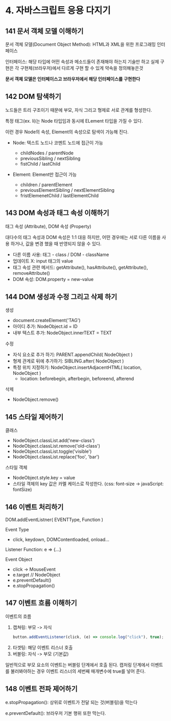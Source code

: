 # 4. 자바스크립트 응용 다지기

## 141 문서 객체 모델 이해하기

문서 객체 모델(Document Object Method): HTML과 XML을 위한 프로그래밍 인터페이스

인터페이스: 해당 타입에 어떤 속성과 메소드들이 존재해야 하는지 기술만 하고 실제 구현은 각 구현체(브라우저)에서 다르게 구현 할 수 있게 약속을 정의해놓은것

**문서 객체 모델은 인터페이스고 브라우저에서 해당 인터페이스를 구현한다**

## 142 DOM 탐색하기

노드들은 트리 구조이기 때문에 부모, 자식 그리고 형제로 서로 관계를 형성한다.

특정 태그(ex. li)는 Node 타입임과 동시에 ELement 타입을 가질 수 있다.

이런 경우 Node의 속성, Element의 속성으로 탐색이 가능해 진다.

- Node: 텍스트 노드나 코멘트 노드에 접근이 가능

  - childNodes / parentNode
  - previousSibling / nextSibling
  - fistChild / lastChild

- Element: Element만 접근이 가능

  - children / parentElement
  - previousElementSibling / nextElementSibling
  - fristElemenetChild / lastElementChild

## 143 DOM 속성과 태그 속성 이해하기

태그 속성 (Attribute), DOM 속성 (Property)

대다수의 태그 속성과 DOM 속성은 1:1 대응 하지만, 어떤 경우에는 서로 다른 이름을 사용 하거나, 값을 변경 했을 때 반영되지 않을 수 있다.

- 다른 이름 사용: 태그 - class / DOM - className
- 업데이트 X: input 태그의 value
- 태그 속성 관련 메서드: getAttribute(), hasAttribute(), getAttribute(), removeAttribute()
- DOM 속성: DOM.property = new-value

## 144 DOM 생성과 수정 그리고 삭제 하기

생성

- document.createElement('TAG')
- 아이디 추가: NodeObject.id = ID
- 내부 텍스트 추가: NodeObject.innerTEXT = TEXT

수정

- 자식 요소로 추가 하기: PARENT.appendChild( NodeObject )
- 형제 관계로 뒤에 추가하기: SIBLING.after( NodeObject )
- 특정 위치 지정하기: NodeObject.insertAdjacentHTML( location, NodeObject )
  - location: beforebegin, afterbegin, beforeend, afterend

삭제

- NodeObject.remove()

## 145 스타일 제어하기

클래스

- NodeObject.classList.add('new-class')
- NodeObject.classList.remove('old-class')
- NodeObject.classList.toggle('visible')
- NodeObject.classList.replace('foo', 'bar')

스타일 객체

- NodeObject.style.key = value
- 스타일 객체의 key 값은 카멜 케이스로 작성한다. (css: font-size -> javaScript: fontSize)

## 146 이벤트 처리하기

DOM.addEventListner( EVENTType, Function )

Event Type

- click, keydown, DOMContentloaded, onload...

Listener Function: e => {...}

Event Object

- click -> MouseEvent
- e.target // NodeObject
- e.preventDefault()
- e.stopPropagation()

## 147 이벤트 흐름 이해하기

이벤트의 흐름

1. 캡쳐링: 부모 -> 자식
   ```js
   button.addEventListener(click, (e) => console.log("click"), true);
   ```
2. 타겟팅: 해당 이벤트 리스너 호출
3. 버블링: 자식 -> 부모 (기본값)

일반적으로 부모 요소의 이벤트는 버블링 단계에서 호출 된다.
캡처링 단계에서 이벤트를 불러봐야하는 경우 이벤트 리스너의 세번째 매개변수에 true를 넣어 준다.

## 148 이벤트 전파 제어하기

e.stopPropagation(): 상위로 이벤트가 전달 되는 것(버블링)을 막는다

e.preventDefault(): 브라우저 기본 행위 또한 막는다.
